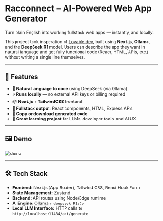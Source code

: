# Racconnect – AI-Powered Web App Generator

Turn plain English into working fullstack web apps — instantly, and locally.

This project took insperation of [Lovable.dev](https://lovable.dev), built using **Next.js**, **Ollama**, and the **DeepSeek R1** model. Users can describe the app they want in natural language and get fully functional code (React, HTML, APIs, etc.) without writing a single line themselves.

---

## 🚀 Features

- 🧠 **Natural language to code** using DeepSeek (via Ollama)
- ⚡ **Runs locally** — no external API keys or billing required
- 📦 **Next.js + TailwindCSS** frontend
- 🧩 **Fullstack output**: React components, HTML, Express APIs
- 💾 **Copy or download generated code**
- 🎯 **Great learning project** for LLMs, developer tools, and AI UX

---

## 🖼️ Demo

![demo](./public/demo.gif) 

---

## 🛠️ Tech Stack

- **Frontend:** Next.js (App Router), Tailwind CSS, React Hook Form
- **State Management:** Zustand
- **Backend:** API routes using Node/Edge runtime
- **AI Engine:** [Ollama](https://ollama.com/) + `deepseek-R1:7b`
- **Local LLM Interface:** HTTP calls to `http://localhost:11434/api/generate`
